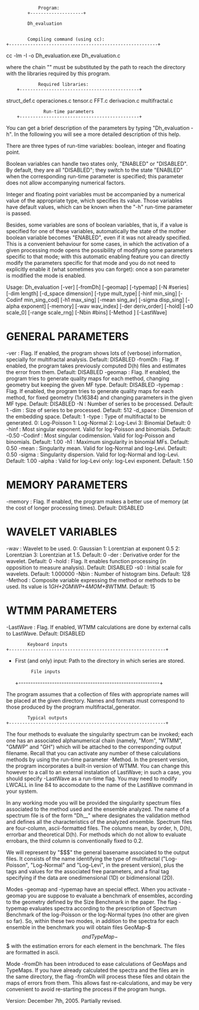 				Program:
			+--------------------+
	
			Dh_evaluation


			Compiling command (using cc):
	+--------------------------------------------------------+

cc -lm -I<path> -o Dh_evaluation.exe Dh_evaluation.c

where the chain "<path>" must be substituted by the path to reach
the directory with the libraries required by this program.


			    Required libraries:
		+---------------------------------------------+

struct_def.c
operaciones.c
tensor.c
FFT.c
derivacion.c
multifractal.c

			      Run-time parameters 
		+---------------------------------------------+

You can get a brief description of the parameters by typing
"Dh_evaluation -h". In the following you will see a more detailed
description of this help.

There are three types of run-time variables: boolean, integer and floating 
point. 

Boolean variables can handle two states only, "ENABLED" or "DISABLED". By
default, they are all "DISABLED"; they switch to the state "ENABLED" when the
corresponding run-time parameter is specified; this parameter does not allow
accompanying numerical factors.

Integer and floating point variables must be accompanied by a numerical value
of the appropriate type, which specifies its value. Those variables have
default values, which can be known when the "-h" run-time parameter is passed.

Besides, some variables are sons of boolean variables, that is, if a value
is specified for one of these variables, automatically the state of the mother
boolean variable becomes "ENABLED", even if it was not already specified. This
is a convenient behaviour for some cases, in which the activation of a given
processing mode opens the possibility of modifying some parameters specific to
that mode; with this automatic enabling feature you can directly modify the
parameters specific for that mode and you do not need to explicitly enable it
(what sometimes you can forget): once a son parameter is modified the mode is
enabled. 



Usage: Dh_evaluation [-ver] [-fromDh] [-geomap] [-typemap] [-N #series] 
[-dim length] [-d_space dimension] [-type mult_type] [-hinf min_sing] [-Codinf
min_sing_cod] [-h1 max_sing] [-mean sing_av] [-sigma disp_sing] [-alpha
exponent] [-memory] [-wav wav_index] [-der deriv_order] [-hold] [-s0 scale_0]
[-range scale_rng] [-Nbin #bins] [-Method ] [-LastWave] 



GENERAL PARAMETERS
==================
 -ver : Flag. If enabled, the program shows lots of (verbose) information,
specially for multifractal analysis. Default: DISABLED
-fromDh : Flag. If enabled, the program takes previously computed D(h) files
and estimates the error from them.
 Default: DISABLED
 -geomap : Flag. If enabled, the program tries to generate quality maps
for each method, changing geometry but keeping the given MF type.
 Default: DISABLED
 -typemap : Flag. If enabled, the program tries to generate quality maps
for each method, for fixed geometry (1x16384) and changing parameters in
the given MF type.
 Default: DISABLED
 -N : Number of series to be processed. Default: 1
 -dim : Size of series to be processed. Default: 512
 -d_space : Dimension of the embedding space. Default: 1
 -type : Type of multifractal to be generated.
   0: Log-Poisson
   1: Log-Normal
   2: Log-Levi
   3: Binomial
 Default: 0
 -hinf : Most singular exponent. Valid for log-Poisson and binomials. Default: -0.50
 -Codinf : Most singular codimension. Valid for log-Poisson and binomials. Default: 1.00
 -h1 : Maximum singularity in binomial MFs. Default: 0.50
 -mean : Singularity mean. Valid for log-Normal and log-Levi. Default: 0.50
 -sigma : Singularity dispersion. Valid for log-Normal and log-Levi.
Default: 1.00
 -alpha : Valid for log-Levi only: log-Levi exponent. Default: 1.50

MEMORY PARAMETERS
=================
 -memory : Flag. If enabled, the program makes a better use of memory (at the
cost of longer processing times). Default: DISABLED

WAVELET VARIABLES
=================
 -wav : Wavelet to be used.
   0: Gaussian
   1: Lorentzian at exponent 0.5
   2: Lorentzian
   3: Lorentzian at 1.5.
Default:  0
 -der : Derivative order for the wavelet. Default:  0
 -hold : Flag. It enables function processing (in opposition to
measure analysis). Default: DISABLED
 -s0 : Initial scale for wavelets. Default:  1.000000
 -Nbin : Number of histogram bins. Default: 128
 -Method : Composite variable expressing the method or methods to be used. 
Its value is 1*GH+2*GMWP+4*MOM+8*WTMM.
 Default: 15

WTMM PARAMETERS
==================
 -LastWave : Flag. If enabled, WTMM calculations are done by external calls to
 LastWave.
 Default: DISABLED

			Keyboard inputs
	+-----------------------------------------------------------+

+ First (and only) input: Path to the directory in which series are stored.


			File inputs
	+-----------------------------------------------------------+

The program assumes that a collection of files with appropriate names will be
placed at the given directory. Names and formats must correspond to those
produced by the program multifractal_generator.

			Typical outputs
	+-----------------------------------------------------------+

The four methods to evaluate the singularity spectrum can be invoked; each one
has an associated alphanumerical chain (namely, "Mom", "WTMM", "GMWP" and
"GH") which will be attached to the corresponding output filename. Recall that
you can activate any number of these calculations methods by using the
run-time parameter -Method. In the present version, the program incorporates a
built-in version of WTMM. You can change this however to a call to an external
instalation of LastWave; in such a case, you should specify -LastWave as a
run-time flag. You may need to modify LWCALL in line 84 to accomodate to the 
name of the LastWave command in your system.

In any working mode you will be provided the singularity spectrum files
associated to the method used and the ensemble analyzed. The name of a
spectrum file is of the form "Dh_<Method>_<Ensemble>" where <Method>
designates the validation method and <Ensemble> defines all the
characteristics of the analyzed ensemble. Spectrum files are four-column,
ascii-formatted files. The columns mean, by order, h, D(h), errorbar and
theoretical D(h). For methods which do not allow to evaluate errobars, the
third column is conventionally fixed to 0.2.

We will represent by "$$$" the general basename associated to the output
files. It consists of the name identifying the type of multifractal
("Log-Poisson", "Log-Normal" and "Log-Levi", in the present version), plus the
tags and values for the associated free parameters, and a final tag specifying
if the data are onedimensional (1D) or bidimensional (2D).

Modes -geomap and -typemap have an special effect. When you activate -geomap
you are suppose to evaluate a benchmark of ensembles, according to the
geometry defined by the Size Benchmark in the paper. The flag -typemap
evaluates spectra according to the prescription of Spectrum Benchmark of the
log-Poisson or the log-Normal types (no other are given so far). So, within
these two modes, in addition to the spectra for each ensemble in the benchmark
you will obtain files GeoMap-$$$ and TypeMap-$$$ with the estimation errors
for each element in the benchmark. The files are formatted in ascii.

Mode -fromDh has been introduced to ease calculations of GeoMaps and
TypeMaps. If you have already calculated the spectra and the files are in the
same directory, the flag -fromDh will process these files and obtain the maps
of errors from them. This allows fast re-calculations, and may be very
convenient to avoid re-starting the process if the program hungs.

Version: December 7th, 2005. Partially revised.
